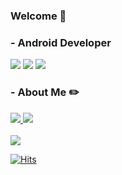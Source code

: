 ### Welcome 👋


<h3><b>- Android Developer </b></h3>
<p>
  <img src="https://img.shields.io/badge/Android-3DDC84?style=flat-square&logo=android&logoColor=white">
  <img src="https://img.shields.io/badge/Kotlin-7F52FF?style=flat-square&logo=Kotlin&logoColor=white"/>
  <!--
  <img src="https://img.shields.io/badge/Python-3776AB?style=flat-square&logo=Python&logoColor=white">
  <img src="https://img.shields.io/badge/C++-00599C?style=flat-square&logo=C%2B%2B&logoColor=white">
  <img src="https://img.shields.io/badge/C-A8B9CC?style=flat-square&logo=C&logoColor=white">
  -->
  <img src="https://img.shields.io/badge/Androidstudio-3DDC84?style=flat-square&logo=androidstudio&logoColor=white">
  <!--
  <img src="https://img.shields.io/badge/Github-181717?style=flat-square&logo=github&logoColor=white">
  <img src="https://img.shields.io/badge/Git-F05032?style=flat-square&logo=git&logoColor=white">
  <img src="https://img.shields.io/badge/Notion-000000?style=flat-square&logo=notion&logoColor=white">
  <img src="https://img.shields.io/badge/Figma-F24E1E?style=flat-square&logo=figma&logoColor=white">
  <img src="https://img.shields.io/badge/VSCode-007ACC?style=flat-square&logo=visualstudiocode&logoColor=white">
    -->

</p>

<h3><b>- About Me ✏️</b></h3>
<div>
   <a href="https://velog.io/@kangyuri1114">
      <img src="https://img.shields.io/badge/Velog_Yuri-3DDC84?style=badge&logo=Velog&logoColor=white"/>
   </a>
   <a href="https://www.notion.so/RIYU-RESUME-f640e5898a9a4c3f9b392c6d9297e84b">
      <img src="https://img.shields.io/badge/Notion-000000?style=badge&logo=Notion&logoColor=white"/>
   </a>
</div>

<br>
<img src="https://github-readme-stats.vercel.app/api?username=kangyuri1114&show_icons=true">

  [![Hits](https://hits.seeyoufarm.com/api/count/incr/badge.svg?url=https%3A%2F%2Fgithub.com%2Fkangyuri1114&count_bg=%235181FF&title_bg=%2398CEFF&icon=&icon_color=%2351ADFF&title=hits&edge_flat=true)](https://hits.seeyoufarm.com)

